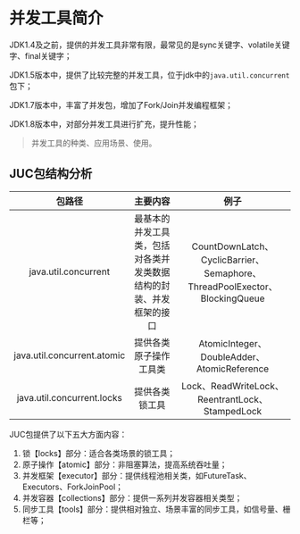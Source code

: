 # 并发工具简介

JDK1.4及之前，提供的并发工具非常有限，最常见的是sync关键字、volatile关键字、final关键字；

JDK1.5版本中，提供了比较完整的并发工具，位于jdk中的`java.util.concurrent`包下；

JDK1.7版本中，丰富了并发包，增加了Fork/Join并发编程框架；

JDK1.8版本中，对部分并发工具进行扩充，提升性能；



> 并发工具的种类、应用场景、使用。



## JUC包结构分析

|           包路径            |                           主要内容                           |                             例子                             |
| :-------------------------: | :----------------------------------------------------------: | :----------------------------------------------------------: |
|    java.util.concurrent     | 最基本的并发工具类，包括对各类并发类数据结构的封装、并发框架的接口 | CountDownLatch、CyclicBarrier、Semaphore、ThreadPoolExector、BlockingQueue |
| java.util.concurrent.atomic |                    提供各类原子操作工具类                    |         AtomicInteger、DoubleAdder、AtomicReference          |
| java.util.concurrent.locks  |                        提供各类锁工具                        |       Lock、ReadWriteLock、ReentrantLock、StampedLock        |

JUC包提供了以下五大方面内容：

1. 锁【locks】部分：适合各类场景的锁工具；
2. 原子操作【atomic】部分：非阻塞算法，提高系统吞吐量；
3. 并发框架【executor】部分：提供线程池相关类，如FutureTask、Executors、ForkJoinPool；
4. 并发容器【collections】部分：提供一系列并发容器相关类型；
5. 同步工具【tools】部分：提供相对独立、场景丰富的同步工具，如信号量、栅栏等；
